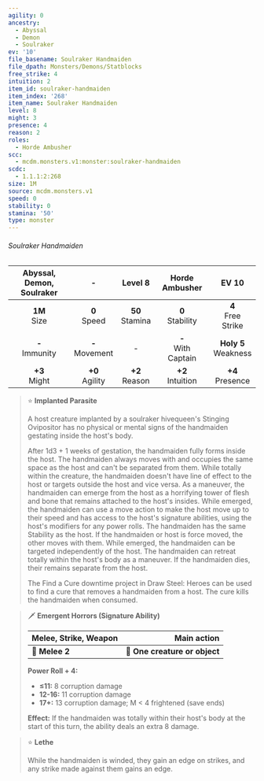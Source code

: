 ```yaml
---
agility: 0
ancestry:
  - Abyssal
  - Demon
  - Soulraker
ev: '10'
file_basename: Soulraker Handmaiden
file_dpath: Monsters/Demons/Statblocks
free_strike: 4
intuition: 2
item_id: soulraker-handmaiden
item_index: '268'
item_name: Soulraker Handmaiden
level: 8
might: 3
presence: 4
reason: 2
roles:
  - Horde Ambusher
scc:
  - mcdm.monsters.v1:monster:soulraker-handmaiden
scdc:
  - 1.1.1:2:268
size: 1M
source: mcdm.monsters.v1
speed: 0
stability: 0
stamina: '50'
type: monster
---
```


###### Soulraker Handmaiden

| Abyssal, Demon, Soulraker |          -          |       Level 8       |     Horde Ambusher      |          EV 10           |
| :-----------------------: | :-----------------: | :-----------------: | :---------------------: | :----------------------: |
|     **1M**<br/> Size      |  **0**<br/> Speed   | **50**<br/> Stamina |  **0**<br/> Stability   |  **4**<br/> Free Strike  |
|    **-**<br/> Immunity    | **-**<br/> Movement |          -          | **-**<br/> With Captain | **Holy 5**<br/> Weakness |
|     **+3**<br/> Might     | **+0**<br/> Agility | **+2**<br/> Reason  |  **+2**<br/> Intuition  |   **+4**<br/> Presence   |

<!-- -->
> ⭐️ **Implanted Parasite**
>
> A host creature implanted by a soulraker hivequeen's Stinging Ovipositor has no physical or mental signs of the handmaiden gestating inside the host's body.
>
> After 1d3 + 1 weeks of gestation, the handmaiden fully forms inside the host. The handmaiden always moves with and occupies the same space as the host and can't be separated from them. While totally within the creature, the handmaiden doesn't have line of effect to the host or targets outside the host and vice versa. As a maneuver, the handmaiden can emerge from the host as a horrifying tower of flesh and bone that remains attached to the host's insides. While emerged, the handmaiden can use a move action to make the host move up to their speed and has access to the host's signature abilities, using the host's modifiers for any power rolls. The handmaiden has the same Stability as the host. If the handmaiden or host is force moved, the other moves with them. While emerged, the handmaiden can be targeted independently of the host. The handmaiden can retreat totally within the host's body as a maneuver. If the handmaiden dies, their remains separate from the host.
>
> The Find a Cure downtime project in Draw Steel: Heroes can be used to find a cure that removes a handmaiden from a host. The cure kills the handmaiden when consumed.

<!-- -->
> 🗡 **Emergent Horrors (Signature Ability)**
>
> | **Melee, Strike, Weapon** |               **Main action** |
> | ------------------------- | ----------------------------: |
> | **📏 Melee 2**            | **🎯 One creature or object** |
>
> **Power Roll + 4:**
>
> - **≤11:** 8 corruption damage
> - **12-16:** 11 corruption damage
> - **17+:** 13 corruption damage; M < 4 frightened (save ends)
>
> **Effect:** If the handmaiden was totally within their host's body at the start of this turn, the ability deals an extra 8 damage.

<!-- -->
> ⭐️ **Lethe**
>
> While the handmaiden is winded, they gain an edge on strikes, and any strike made against them gains an edge.
